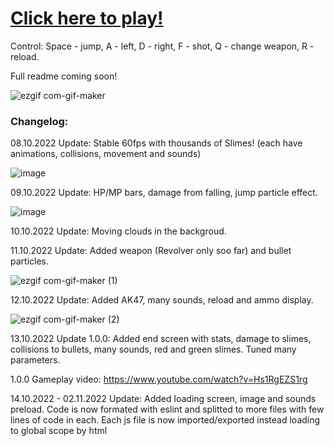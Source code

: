 # [Click here to play!](https://lesniakm.github.io/JsFormer/)

Control: Space - jump, A - left, D - right, F - shot, Q - change weapon, R - reload.

Full readme coming soon!

![ezgif com-gif-maker](https://user-images.githubusercontent.com/53059208/194167139-bc35961e-9460-49f1-833b-0b3b48299e45.gif)


### Changelog:

08.10.2022 Update: Stable 60fps with thousands of Slimes! (each have animations, collisions, movement and sounds)

![image](https://user-images.githubusercontent.com/53059208/194673599-0567a081-40f6-4eab-a2dd-712a2e25c962.png)

09.10.2022 Update: HP/MP bars, damage from falling, jump particle effect.

![image](https://user-images.githubusercontent.com/53059208/194771072-37823ed5-c022-405b-bf93-9bf44d3585f1.png)

10.10.2022 Update: Moving clouds in the backgroud.

11.10.2022 Update: Added weapon (Revolver only soo far) and bullet particles. 

![ezgif com-gif-maker (1)](https://user-images.githubusercontent.com/53059208/195166200-439e0fd3-a48b-4c73-9fd0-fcce0ffdb6ed.gif)

12.10.2022 Update: Added AK47, many sounds, reload and ammo display.

![ezgif com-gif-maker (2)](https://user-images.githubusercontent.com/53059208/195445611-fdbe3b36-3d74-45db-a61f-01413fdb2050.gif)

13.10.2022 Update 1.0.0: Added end screen with stats, damage to slimes, collisions to bullets, many sounds, red and green slimes. Tuned many parameters.

1.0.0 Gameplay video: https://www.youtube.com/watch?v=Hs1RgEZS1rg

14.10.2022 - 02.11.2022 Update: Added loading screen, image and sounds preload. Code is now formated with eslint and splitted to more files with few lines of code in each. Each js file is now imported/exported instead loading to global scope by html <script> tag. Gameplay hasn't change since ver 1.0.0.


Used technologies/packages:

-Node.js - required by Eslint, also provides npm package managemnt.

-http-server - used for local developlment, testing and debugging. Since export/imports are used, there is no way to run game without it from disk on modern browsers.

-Eslint - static code analysis. Used to spot unused variables, bad styling and much more other problems.

-Jest - test framework.

-Babilon - mainly used to translate ES6 import/export to CommonJS. Might be also used to run game on older devices/browsers.


Credits:

-Main character sprite [modified]: https://game-endeavor.itch.io/mystic-woods

-Slime sprite [resized]: https://game-endeavor.itch.io/mystic-woods

-BG music [compressed]: https://not-jam.itch.io/not-jam-music-pack

-Map tiles: https://essssam.itch.io/rocky-roads

-Sound effects: https://simon13666.itch.io/sound-starter-pack

-HP/mana/stamina bar sprite [modified]: https://ppeldo.itch.io/2d-pixel-art-game-spellmagic-fx

-Clouds sprites: https://latenightcoffe.itch.io/2d-pixel-art-semi-realistic-clouds

-Guns sprites: https://munstudios.itch.io/2d-pixel-guns-pack
